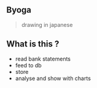 ## Byoga

> drawing in japanese

## What is this ?

- read bank statements
- feed to db
- store
- analyse and show with charts
